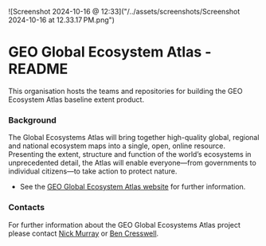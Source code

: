 ![Screenshot 2024-10-16 @ 12:33]("/../assets/screenshots/Screenshot 2024-10-16 at 12.33.17 PM.png")


# GEO Global Ecosystem Atlas - README

This organisation hosts the teams and repositories for building the GEO Ecosystem Atlas baseline extent product.

### Background

The Global Ecosystems Atlas will bring together high-quality global, regional and national ecosystem maps into a single, open, online resource. Presenting the extent, structure and function of the world’s ecosystems in unprecedented detail, the Atlas will enable everyone—from governments to individual citizens—to take action to protect nature.

- See the  [GEO Global Ecosystem Atlas website](https://earthobservations.org/solutions/incubators/global-ecosystems-atlas) for further information.

### Contacts
For further information about the GEO Global Ecosystems Atlas project please contact [Nick Murray](nicholas.murray@jcu.edu.au) or [Ben Cresswell](benjamin.cresswell@jcu.edu.au).
